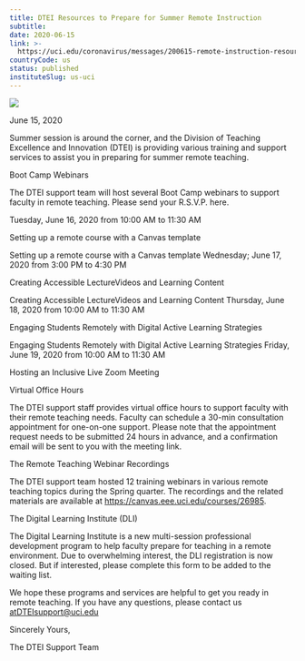 ```yaml
---
title: DTEI Resources to Prepare for Summer Remote Instruction
subtitle: 
date: 2020-06-15
link: >-
  https://uci.edu/coronavirus/messages/200615-remote-instruction-resources.php
countryCode: us
status: published
instituteSlug: us-uci
---
```

![](https://web.communications.uci.edu/assets/2015/img/favicon.ico)

June 15, 2020

Summer session is around the corner, and the Division of Teaching Excellence and Innovation (DTEI) is providing various training and support services to assist you in preparing for summer remote teaching.

Boot Camp Webinars

The DTEI support team will host several Boot Camp webinars to support faculty in remote teaching. Please send your R.S.V.P. here.

Tuesday, June 16, 2020 from 10:00 AM to 11:30 AM

Setting up a remote course with a Canvas template

Setting up a remote course with a Canvas template Wednesday; June 17, 2020 from 3:00 PM to 4:30 PM

Creating Accessible LectureVideos and Learning Content

Creating Accessible LectureVideos and Learning Content Thursday, June 18, 2020 from 10:00 AM to 11:30 AM

Engaging Students Remotely with Digital Active Learning Strategies

Engaging Students Remotely with Digital Active Learning Strategies Friday, June 19, 2020 from 10:00 AM to 11:30 AM

Hosting an Inclusive Live Zoom Meeting

Virtual Office Hours

The DTEI support staff provides virtual office hours to support faculty with their remote teaching needs. Faculty can schedule a 30-min consultation appointment for one-on-one support. Please note that the appointment request needs to be submitted 24 hours in advance, and a confirmation email will be sent to you with the meeting link.

The Remote Teaching Webinar Recordings

The DTEI support team hosted 12 training webinars in various remote teaching topics during the Spring quarter. The recordings and the related materials are available at https://canvas.eee.uci.edu/courses/26985.

The Digital Learning Institute (DLI)

The Digital Learning Institute is a new multi-session professional development program to help faculty prepare for teaching in a remote environment. Due to overwhelming interest, the DLI registration is now closed. But if interested, please complete this form to be added to the waiting list.

We hope these programs and services are helpful to get you ready in remote teaching. If you have any questions, please contact us atDTEIsupport@uci.edu

Sincerely Yours,

The DTEI Support Team
